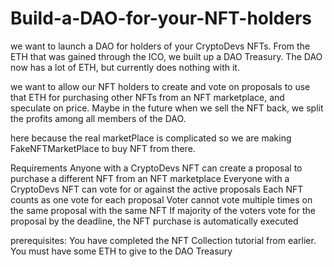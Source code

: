 # Build-a-DAO-for-your-NFT-holders


we  want to launch a DAO for holders of your CryptoDevs NFTs. From the ETH that was gained through the ICO, we built up a DAO Treasury. The DAO now has a lot of ETH, but currently does nothing with it.

we want to allow our NFT holders to create and vote on proposals to use that ETH for purchasing other NFTs from an NFT marketplace, and speculate on price. Maybe in the future when we sell the NFT back, we split the profits among all members of the DAO.

here because the real marketPlace is complicated so we are making FakeNFTMarketPlace to buy NFT from there.


Requirements
Anyone with a CryptoDevs NFT can create a proposal to purchase a different NFT from an NFT marketplace
Everyone with a CryptoDevs NFT can vote for or against the active proposals
Each NFT counts as one vote for each proposal
Voter cannot vote multiple times on the same proposal with the same NFT
If majority of the voters vote for the proposal by the deadline, the NFT purchase is automatically executed


prerequisites:
You have completed the NFT Collection tutorial from earlier.
You must have some ETH to give to the DAO Treasury
